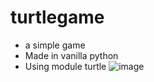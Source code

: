 # turtlegame
- a simple game
- Made in vanilla python
- Using module turtle
![image](https://github.com/krishna6547/turtlegame/assets/100423240/4e16d579-9cc8-4489-8999-0fcf40166cbe)
